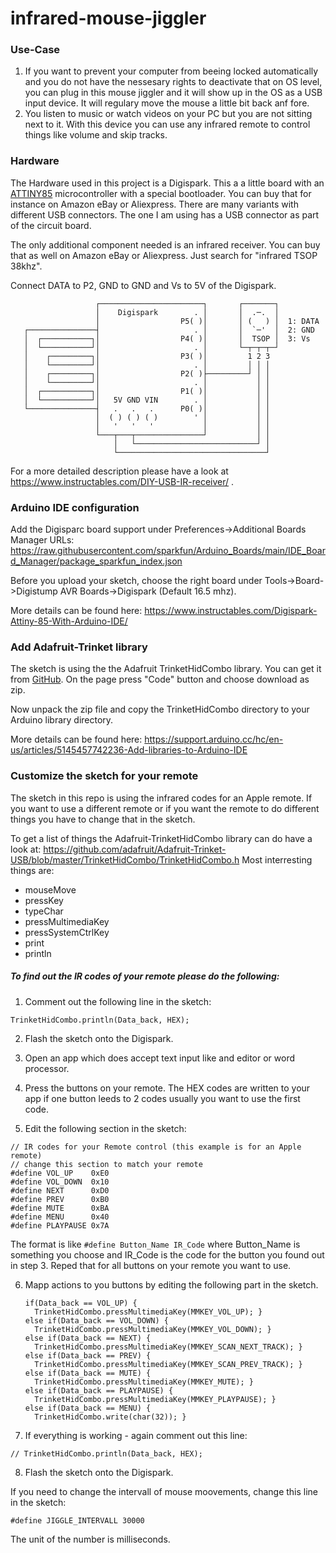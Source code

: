 # infrared-mouse-jiggler
### Use-Case

1. If you want to prevent your computer from beeing locked automatically and you do not have the nessesary rights to deactivate that on OS level, you can plug in this mouse jiggler and it will show up in the OS as a USB input device. It will regulary move the mouse a little bit back anf fore.
2. You listen to music or watch videos on your PC but you are not sitting next to it. With this device you can use any infrared remote to control things like volume and skip tracks.

### Hardware

The Hardware used in this project is a Digispark. This a a little board with an [ATTINY85](https://www.microchip.com/en-us/product/attiny85) microcontroller with a special bootloader. You can buy that for instance on Amazon eBay or Aliexpress. There are many variants with different USB connectors. The one I am using has a USB connector as part of the circuit board.

The only additional component needed is an infrared receiver. You can buy that as well on Amazon eBay or Aliexpress. Just search for "infrared TSOP 38khz". 

Connect DATA to P2, GND to GND and Vs to 5V of the Digispark.

```
                   ┌───────────────────────┐       ┌───────┐
                   │    Digispark        . │       │  .─.  │
                   │                  P5( )│       │ (   ) │  1: DATA
   ┌───────────────┤                     . │       │  `─'  │  2: GND
   │  ┌───────────┐│                  P4( )│       │  TSOP │  3: Vs
   │  └───────────┘│                     . │       └─┬─┬─┬─┘
   │    ┌─────────┐│                  P3( )│         1 2 3
   │    └─────────┘│                     . │         │ │ │
   │    ┌─────────┐│                  P2( )├─────────┘ │ │
   │    └─────────┘│                     . │           │ │
   │  ┌───────────┐│                  P1( )│           │ │    
   │  └───────────┘│   5V GND VIN        . │           │ │
   └───────────────┤   .   .   .      P0( )│           │ │
                   │  ( ) ( ) ( )        ' │           │ │
                   │   '   '   '           │           │ │
                   └───┬───┬───────────────┘           │ │
                       │   └───────────────────────────┘ │
                       └─────────────────────────────────┘
```

For a more detailed description please have a look at https://www.instructables.com/DIY-USB-IR-receiver/ .

### Arduino IDE configuration

Add the Digisparc board support under Preferences->Additional Boards Manager URLs: https://raw.githubusercontent.com/sparkfun/Arduino_Boards/main/IDE_Board_Manager/package_sparkfun_index.json

Before you upload your sketch, choose the right board under Tools->Board->Digistump AVR Boards->Digispark (Default 16.5 mhz).

More details can be found here: https://www.instructables.com/Digispark-Attiny-85-With-Arduino-IDE/

### Add Adafruit-Trinket library

The sketch is using the the Adafruit TrinketHidCombo library. You can get it from [GitHub](https://github.com/adafruit/Adafruit-Trinket-USB/tree/master). On the page press "Code" button and choose download as zip. 

Now unpack the zip file and copy the TrinketHidCombo directory to your Arduino library directory. 

More details can be found here: https://support.arduino.cc/hc/en-us/articles/5145457742236-Add-libraries-to-Arduino-IDE

### Customize the sketch for your remote

The sketch in this repo is using the infrared codes for an Apple remote. If you want to use a different remote or if you want the remote to do different things you have to change that in the sketch.

To get a list of things the Adafruit-TrinketHidCombo library can do have a look at: https://github.com/adafruit/Adafruit-Trinket-USB/blob/master/TrinketHidCombo/TrinketHidCombo.h Most interresting things are:

- mouseMove
- pressKey
- typeChar
- pressMultimediaKey
- pressSystemCtrlKey
- print
- println

##### To find out the IR codes of your remote please do the following:

1. Comment out the following line in the sketch:
  ```
  TrinketHidCombo.println(Data_back, HEX);
  ```

2. Flash the sketch onto the Digispark.

3. Open an app which does accept text input like and editor or word processor.

4. Press the buttons on your remote. The HEX codes are written to your app if one button leeds to 2 codes usually you want to use the first code.

5. Edit the following section in the sketch:

  ```
  // IR codes for your Remote control (this example is for an Apple remote)
  // change this section to match your remote
  #define VOL_UP    0xE0
  #define VOL_DOWN  0x10
  #define NEXT      0xD0
  #define PREV      0xB0
  #define MUTE      0xBA
  #define MENU      0x40
  #define PLAYPAUSE 0x7A
  ```
  The format is like `#define Button_Name IR_Code` where Button_Name is something you choose and IR_Code is the code for the button you found out in step 3. Reped that for all buttons on your remote you want to use.

6. Mapp actions to you buttons by editing the following part in the sketch.

   ```
   if(Data_back == VOL_UP) {
     TrinketHidCombo.pressMultimediaKey(MMKEY_VOL_UP); }
   else if(Data_back == VOL_DOWN) {
     TrinketHidCombo.pressMultimediaKey(MMKEY_VOL_DOWN); }
   else if(Data_back == NEXT) {
     TrinketHidCombo.pressMultimediaKey(MMKEY_SCAN_NEXT_TRACK); }
   else if(Data_back == PREV) {
     TrinketHidCombo.pressMultimediaKey(MMKEY_SCAN_PREV_TRACK); }
   else if(Data_back == MUTE) {
     TrinketHidCombo.pressMultimediaKey(MMKEY_MUTE); }
   else if(Data_back == PLAYPAUSE) {
     TrinketHidCombo.pressMultimediaKey(MMKEY_PLAYPAUSE); }
   else if(Data_back == MENU) {
     TrinketHidCombo.write(char(32)); }
   ```
7. If everything is working - again comment out this line:
  ```
  // TrinketHidCombo.println(Data_back, HEX);
  ```

8. Flash the sketch onto the Digispark.

If you need to change the intervall of mouse moovements, change this line in the sketch:
  ```
  #define JIGGLE_INTERVALL 30000
  ```

The unit of the number is milliseconds.  
